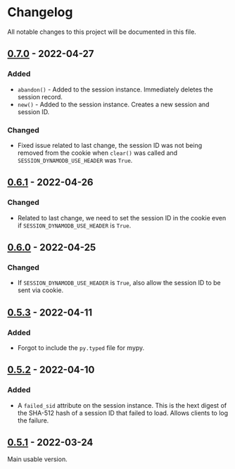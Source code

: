 # Changelog
All notable changes to this project will be documented in this file.

## [0.7.0](https://github.com/JCapriotti/dynamodb-session-flask/tree/v0.7.0) - 2022-04-27

### Added
* `abandon()` - Added to the session instance. Immediately deletes the session record.
* `new()` - Added to the session instance. Creates a new session and session ID.

### Changed
* Fixed issue related to last change, 
  the session ID was not being removed from the cookie when `clear()` was called
  and `SESSION_DYNAMODB_USE_HEADER` was `True`.

## [0.6.1](https://github.com/JCapriotti/dynamodb-session-flask/tree/v0.6.1) - 2022-04-26

### Changed
* Related to last change, we need to set the session ID in the cookie even if `SESSION_DYNAMODB_USE_HEADER` is `True`.

## [0.6.0](https://github.com/JCapriotti/dynamodb-session-flask/tree/v0.6.0) - 2022-04-25

### Changed
* If `SESSION_DYNAMODB_USE_HEADER` is `True`, also allow the session ID to be sent via cookie.

## [0.5.3](https://github.com/JCapriotti/dynamodb-session-flask/tree/v0.5.3) - 2022-04-11

### Added
* Forgot to include the `py.typed` file for mypy.

## [0.5.2](https://github.com/JCapriotti/dynamodb-session-flask/tree/v0.5.2) - 2022-04-10

### Added

* A `failed_sid` attribute on the session instance. 
  This is the hext digest of the SHA-512 hash of a session ID that failed to load. 
  Allows clients to log the failure.

## [0.5.1](https://github.com/JCapriotti/dynamodb-session-flask/tree/v0.5.1) - 2022-03-24

Main usable version.
